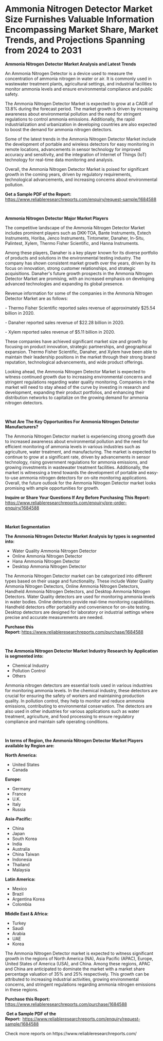 <p><h1>Ammonia Nitrogen Detector Market Size Furnishes Valuable Information Encompassing Market Share, Market Trends, and Projections Spanning from 2024 to 2031</h1></p><p><strong>Ammonia Nitrogen Detector Market Analysis and Latest Trends</strong></p>
<p><p>An Ammonia Nitrogen Detector is a device used to measure the concentration of ammonia nitrogen in water or air. It is commonly used in wastewater treatment plants, agricultural settings, and industrial facilities to monitor ammonia levels and ensure environmental compliance and public safety.</p><p>The Ammonia Nitrogen Detector Market is expected to grow at a CAGR of 13.8% during the forecast period. The market growth is driven by increasing awareness about environmental pollution and the need for stringent regulations to control ammonia emissions. Additionally, the rapid industrialization and urbanization in developing countries are also expected to boost the demand for ammonia nitrogen detectors.</p><p>Some of the latest trends in the Ammonia Nitrogen Detector Market include the development of portable and wireless detectors for easy monitoring in remote locations, advancements in sensor technology for improved accuracy and sensitivity, and the integration of Internet of Things (IoT) technology for real-time data monitoring and analysis.</p><p>Overall, the Ammonia Nitrogen Detector Market is poised for significant growth in the coming years, driven by regulatory requirements, technological advancements, and increasing concerns about environmental pollution.</p></p>
<p><strong>Get a Sample PDF of the Report:&nbsp;</strong> <a href="https://www.reliableresearchreports.com/enquiry/request-sample/1684588">https://www.reliableresearchreports.com/enquiry/request-sample/1684588</a></p>
<p>&nbsp;</p>
<p><strong>Ammonia Nitrogen Detector Major Market Players</strong></p>
<p><p>The competitive landscape of the Ammonia Nitrogen Detector Market includes prominent players such as DKK-TOA, Bante Instruments, Extech Instruments, Horiba, Jenco Instruments, Tintometer, Danaher, In-Situ, Palintest, Xylem, Thermo Fisher Scientific, and Hanna Instruments. </p><p>Among these players, Danaher is a key player known for its diverse portfolio of products and solutions in the environmental testing industry. The company has shown consistent market growth over the years, driven by its focus on innovation, strong customer relationships, and strategic acquisitions. Danaher's future growth prospects in the Ammonia Nitrogen Detector Market are promising, with an increased emphasis on developing advanced technologies and expanding its global presence.</p><p>Revenue information for some of the companies in the Ammonia Nitrogen Detector Market are as follows:</p><p>- Thermo Fisher Scientific reported sales revenue of approximately $25.54 billion in 2020.</p><p>- Danaher reported sales revenue of $22.28 billion in 2020.</p><p>- Xylem reported sales revenue of $5.11 billion in 2020.</p><p>These companies have achieved significant market size and growth by focusing on product innovation, strategic partnerships, and geographical expansion. Thermo Fisher Scientific, Danaher, and Xylem have been able to maintain their leadership positions in the market through their strong brand reputation, technological advancements, and wide product offerings.</p><p>Looking ahead, the Ammonia Nitrogen Detector Market is expected to witness continued growth due to increasing environmental concerns and stringent regulations regarding water quality monitoring. Companies in the market will need to stay ahead of the curve by investing in research and development, expanding their product portfolios, and enhancing their distribution networks to capitalize on the growing demand for ammonia nitrogen detectors.</p></p>
<p>&nbsp;</p>
<p><strong>What Are The Key Opportunities For Ammonia Nitrogen Detector Manufacturers?</strong></p>
<p><p>The Ammonia Nitrogen Detector market is experiencing strong growth due to increased awareness about environmental pollution and the need for efficient monitoring of ammonia levels in various industries such as agriculture, water treatment, and manufacturing. The market is expected to continue to grow at a significant rate, driven by advancements in sensor technology, rising government regulations for ammonia emissions, and growing investments in wastewater treatment facilities. Additionally, the market is witnessing a trend towards the development of portable and easy-to-use ammonia nitrogen detectors for on-site monitoring applications. Overall, the future outlook for the Ammonia Nitrogen Detector market looks promising with ample opportunities for growth.</p></p>
<p><strong>Inquire or Share Your Questions If Any Before Purchasing This Report:</strong> <a href="https://www.reliableresearchreports.com/enquiry/pre-order-enquiry/1684588">https://www.reliableresearchreports.com/enquiry/pre-order-enquiry/1684588</a></p>
<p>&nbsp;</p>
<p><strong>Market Segmentation</strong></p>
<p><strong>The Ammonia Nitrogen Detector Market Analysis by types is segmented into:</strong></p>
<p><ul><li>Water Quality Ammonia Nitrogen Detector</li><li>Online Ammonia Nitrogen Detector</li><li>Hana Ammonia Nitrogen Detector</li><li>Desktop Ammonia Nitrogen Detector</li></ul></p>
<p><p>The Ammonia Nitrogen Detector market can be categorized into different types based on their usage and functionality. These include Water Quality Ammonia Nitrogen Detectors, Online Ammonia Nitrogen Detectors, Handheld Ammonia Nitrogen Detectors, and Desktop Ammonia Nitrogen Detectors. Water Quality detectors are used for monitoring ammonia levels in water bodies. Online detectors provide real-time monitoring capabilities. Handheld detectors offer portability and convenience for on-site testing. Desktop detectors are designed for laboratory or industrial settings where precise and accurate measurements are needed.</p></p>
<p><strong>Purchase this Report:&nbsp;</strong><a href="https://www.reliableresearchreports.com/purchase/1684588">https://www.reliableresearchreports.com/purchase/1684588</a></p>
<p>&nbsp;</p>
<p><strong>The Ammonia Nitrogen Detector Market Industry Research by Application is segmented into:</strong></p>
<p><ul><li>Chemical Industry</li><li>Pollution Control</li><li>Others</li></ul></p>
<p><p>Ammonia nitrogen detectors are essential tools used in various industries for monitoring ammonia levels. In the chemical industry, these detectors are crucial for ensuring the safety of workers and maintaining production quality. In pollution control, they help to monitor and reduce ammonia emissions, contributing to environmental conservation. The detectors are also used in other industries for various applications such as water treatment, agriculture, and food processing to ensure regulatory compliance and maintain safe operating conditions.</p></p>
<p>&nbsp;</p>
<p><strong>In terms of Region, the Ammonia Nitrogen Detector Market Players available by Region are:</strong></p>
<p>
    <p> <strong> North America: </strong>
        <ul>
            <li>United States</li>
            <li>Canada</li>
        </ul>
        </p> 
    <p> <strong> Europe: </strong>
        <ul>
            <li>Germany</li>
            <li>France</li>
            <li>U.K.</li>
            <li>Italy</li>
            <li>Russia</li>
        </ul>
        </p> 
    <p> <strong> Asia-Pacific: </strong>
        <ul>
            <li>China</li>
            <li>Japan</li>
            <li>South Korea</li>
            <li>India</li>
            <li>Australia</li>
            <li>China Taiwan</li>
            <li>Indonesia</li>
            <li>Thailand</li>
            <li>Malaysia</li>
        </ul>
        </p> 
    <p> <strong> Latin America: </strong>
        <ul>
            <li>Mexico</li>
            <li>Brazil</li>
            <li>Argentina Korea</li>
            <li>Colombia</li>
        </ul>
        </p> 
    <p> <strong> Middle East & Africa: </strong>
        <ul>
            <li>Turkey</li>
            <li>Saudi</li>
            <li>Arabia</li>
            <li>UAE</li>
            <li>Korea</li>
        </ul>
    </p>
    </p>
<p><p>The Ammonia Nitrogen Detector market is expected to witness significant growth in the regions of North America (NA), Asia Pacific (APAC), Europe, United States of America (USA), and China. Among these regions, APAC and China are anticipated to dominate the market with a market share percentage valuation of 35% and 25% respectively. This growth can be attributed to increasing industrial activities, growing environmental concerns, and stringent regulations regarding ammonia nitrogen emissions in these regions.</p></p>
<p><strong>Purchase this Report: </strong><a href="https://www.reliableresearchreports.com/purchase/1684588">https://www.reliableresearchreports.com/purchase/1684588</a></p>
<p>&nbsp;<strong>Get a Sample PDF of the Report:&nbsp;&nbsp;</strong><a href="https://www.reliableresearchreports.com/enquiry/request-sample/1684588">https://www.reliableresearchreports.com/enquiry/request-sample/1684588</a></p>
<p><strong></strong></p>
<p>Check more reports on https://www.reliableresearchreports.com/</p>